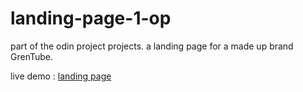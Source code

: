 # landing-page-1-op
part of the odin project projects. a landing page for a made up brand GrenTube.

live demo : [landing page](https://ariahemin.github.io/landing-page-1-op/)
